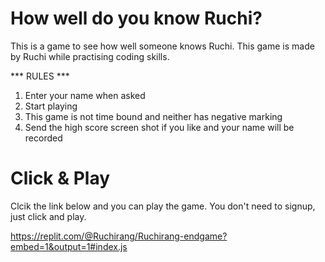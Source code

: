 # How well do you know Ruchi?

This is a game to see how well someone knows Ruchi.
This game is made by Ruchi while practising coding skills.

*** RULES ***
1. Enter your name when asked
2. Start playing
3. This game is not time bound and neither has negative marking
4. Send the high score screen shot if you like and your name will be recorded

# Click & Play
Clcik the link below and you can play the game. You don't need to signup, just click and play.

https://replit.com/@Ruchirang/Ruchirang-endgame?embed=1&output=1#index.js
